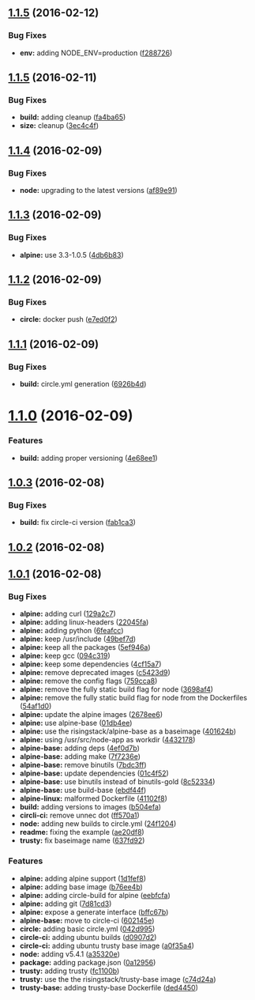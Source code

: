 <a name="1.1.5"></a>
## [1.1.5](https://github.com/RisingStack/docker-node/compare/v1.1.5...v1.1.5) (2016-02-12)


### Bug Fixes

* **env:** adding NODE_ENV=production ([f288726](https://github.com/RisingStack/docker-node/commit/f288726))



<a name="1.1.5"></a>
## [1.1.5](https://github.com/RisingStack/docker-node/compare/v1.1.4...v1.1.5) (2016-02-11)


### Bug Fixes

* **build:** adding cleanup ([fa4ba65](https://github.com/RisingStack/docker-node/commit/fa4ba65))
* **size:** cleanup ([3ec4c4f](https://github.com/RisingStack/docker-node/commit/3ec4c4f))



<a name="1.1.4"></a>
## [1.1.4](https://github.com/RisingStack/docker-node/compare/v1.1.3...v1.1.4) (2016-02-09)


### Bug Fixes

* **node:** upgrading to the latest versions ([af89e91](https://github.com/RisingStack/docker-node/commit/af89e91))



<a name="1.1.3"></a>
## [1.1.3](https://github.com/RisingStack/docker-node/compare/v1.1.2...v1.1.3) (2016-02-09)


### Bug Fixes

* **alpine:** use 3.3-1.0.5 ([4db6b83](https://github.com/RisingStack/docker-node/commit/4db6b83))



<a name="1.1.2"></a>
## [1.1.2](https://github.com/RisingStack/docker-node/compare/v1.1.1...v1.1.2) (2016-02-09)


### Bug Fixes

* **circle:** docker push ([e7ed0f2](https://github.com/RisingStack/docker-node/commit/e7ed0f2))



<a name="1.1.1"></a>
## [1.1.1](https://github.com/RisingStack/docker-node/compare/v1.1.0...v1.1.1) (2016-02-09)


### Bug Fixes

* **build:** circle.yml generation ([6926b4d](https://github.com/RisingStack/docker-node/commit/6926b4d))



<a name="1.1.0"></a>
# [1.1.0](https://github.com/RisingStack/docker-node/compare/v1.0.3...v1.1.0) (2016-02-09)


### Features

* **build:** adding proper versioning ([4e68ee1](https://github.com/RisingStack/docker-node/commit/4e68ee1))



<a name="1.0.3"></a>
## [1.0.3](https://github.com/RisingStack/docker-node/compare/v1.0.2...v1.0.3) (2016-02-08)


### Bug Fixes

* **build:** fix circle-ci version ([fab1ca3](https://github.com/RisingStack/docker-node/commit/fab1ca3))



<a name="1.0.2"></a>
## [1.0.2](https://github.com/RisingStack/docker-node/compare/v1.0.1...v1.0.2) (2016-02-08)




<a name="1.0.1"></a>
## [1.0.1](https://github.com/RisingStack/docker-node/compare/0a12956...v1.0.1) (2016-02-08)


### Bug Fixes

* **alpine:** adding curl ([129a2c7](https://github.com/RisingStack/docker-node/commit/129a2c7))
* **alpine:** adding linux-headers ([22045fa](https://github.com/RisingStack/docker-node/commit/22045fa))
* **alpine:** adding python ([6feafcc](https://github.com/RisingStack/docker-node/commit/6feafcc))
* **alpine:** keep /usr/include ([49bef7d](https://github.com/RisingStack/docker-node/commit/49bef7d))
* **alpine:** keep all the packages ([5ef946a](https://github.com/RisingStack/docker-node/commit/5ef946a))
* **alpine:** keep gcc ([094c319](https://github.com/RisingStack/docker-node/commit/094c319))
* **alpine:** keep some dependencies ([4cf15a7](https://github.com/RisingStack/docker-node/commit/4cf15a7))
* **alpine:** remove deprecated images ([c5423d9](https://github.com/RisingStack/docker-node/commit/c5423d9))
* **alpine:** remove the config flags ([759cca8](https://github.com/RisingStack/docker-node/commit/759cca8))
* **alpine:** remove the fully static build flag for node ([3698af4](https://github.com/RisingStack/docker-node/commit/3698af4))
* **alpine:** remove the fully static build flag for node from the Dockerfiles ([54af1d0](https://github.com/RisingStack/docker-node/commit/54af1d0))
* **alpine:** update the alpine images ([2678ee6](https://github.com/RisingStack/docker-node/commit/2678ee6))
* **alpine:** use alpine-base ([01db4ee](https://github.com/RisingStack/docker-node/commit/01db4ee))
* **alpine:** use the risingstack/alpine-base as a baseimage ([401624b](https://github.com/RisingStack/docker-node/commit/401624b))
* **alpine:** using /usr/src/node-app as workdir ([4432178](https://github.com/RisingStack/docker-node/commit/4432178))
* **alpine-base:** adding deps ([4ef0d7b](https://github.com/RisingStack/docker-node/commit/4ef0d7b))
* **alpine-base:** adding make ([7f7236e](https://github.com/RisingStack/docker-node/commit/7f7236e))
* **alpine-base:** remove binutils ([7bdc3ff](https://github.com/RisingStack/docker-node/commit/7bdc3ff))
* **alpine-base:** update dependencies ([01c4f52](https://github.com/RisingStack/docker-node/commit/01c4f52))
* **alpine-base:** use binutils instead of binutils-gold ([8c52334](https://github.com/RisingStack/docker-node/commit/8c52334))
* **alpine-base:** use build-base ([ebdf44f](https://github.com/RisingStack/docker-node/commit/ebdf44f))
* **alpine-linux:** malformed Dockerfile ([41102f8](https://github.com/RisingStack/docker-node/commit/41102f8))
* **build:** adding versions to images ([b504efa](https://github.com/RisingStack/docker-node/commit/b504efa))
* **circli-ci:** remove unnec dot ([ff570a1](https://github.com/RisingStack/docker-node/commit/ff570a1))
* **node:** adding new builds to circle.yml ([24f1204](https://github.com/RisingStack/docker-node/commit/24f1204))
* **readme:** fixing the example ([ae20df8](https://github.com/RisingStack/docker-node/commit/ae20df8))
* **trusty:** fix baseimage name ([637fd92](https://github.com/RisingStack/docker-node/commit/637fd92))

### Features

* **alpine:** adding alpine support ([1d1fef8](https://github.com/RisingStack/docker-node/commit/1d1fef8))
* **alpine:** adding base image ([b76ee4b](https://github.com/RisingStack/docker-node/commit/b76ee4b))
* **alpine:** adding circle-build for alpine ([eebfcfa](https://github.com/RisingStack/docker-node/commit/eebfcfa))
* **alpine:** adding git ([7d81cd3](https://github.com/RisingStack/docker-node/commit/7d81cd3))
* **alpine:** expose a generate interface ([bffc67b](https://github.com/RisingStack/docker-node/commit/bffc67b))
* **alpine-base:** move to circle-ci ([602145e](https://github.com/RisingStack/docker-node/commit/602145e))
* **circle:** adding basic circle.yml ([042d995](https://github.com/RisingStack/docker-node/commit/042d995))
* **circle-ci:** adding ubuntu builds ([d0907d2](https://github.com/RisingStack/docker-node/commit/d0907d2))
* **circle-ci:** adding ubuntu trusty base image ([a0f35a4](https://github.com/RisingStack/docker-node/commit/a0f35a4))
* **node:** adding v5.4.1 ([a35320e](https://github.com/RisingStack/docker-node/commit/a35320e))
* **package:** adding package.json ([0a12956](https://github.com/RisingStack/docker-node/commit/0a12956))
* **trusty:** adding trusty ([fc1100b](https://github.com/RisingStack/docker-node/commit/fc1100b))
* **trusty:** use the the risingstack/trusty-base image ([c74d24a](https://github.com/RisingStack/docker-node/commit/c74d24a))
* **trusty-base:** adding trusty-base Dockerfile ([ded4450](https://github.com/RisingStack/docker-node/commit/ded4450))
